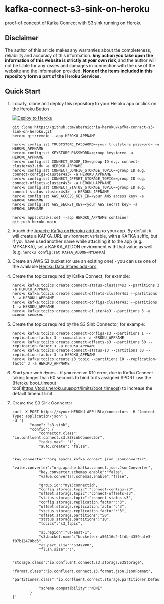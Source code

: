 # kafka-connect-s3-sink-on-heroku
proof-of-concept of Kafka Connect with S3 sink running on Heroku

## Disclaimer
The author of this article makes any warranties about the completeness, reliability and accuracy of this information. **Any action you take upon the information of this website is strictly at your own risk**, and the author will not be liable for any losses and damages in connection with the use of the website and the information provided. **None of the items included in this repository form a part of the Heroku Services.**

## Quick Start

1. Locally, clone and deploy this repository to your Heroku app or click on the Heroku Button

    [![Deploy to Heroku](https://www.herokucdn.com/deploy/button.png)](https://heroku.com/deploy)

    ```shell
    git clone https://github.com/abernicchia-heroku/kafka-connect-s3-sink-on-heroku.git
    heroku git:remote --app HEROKU_APPNAME

    heroku config:set TRUSTSTORE_PASSWORD=<your truststore password> -a HEROKU_APPNAME
    heroku config:set KEYSTORE_PASSWORD=<group keystore> -a HEROKU_APPNAME
    heroku config:set CONNECT_GROUP_ID=<group ID e.g. connect-cluster4s3-id> -a HEROKU_APPNAME
    heroku config:set CONNECT_CONFIG_STORAGE_TOPIC=<group ID e.g. connect-configs-cluster4s3> -a HEROKU_APPNAME 
    heroku config:set CONNECT_OFFSET_STORAGE_TOPIC=<group ID e.g. connect-offsets-cluster4s3> -a HEROKU_APPNAME
    heroku config:set CONNECT_STATUS_STORAGE_TOPIC=<group ID e.g. connect-status-cluster4s3> -a HEROKU_APPNAME
    heroku config:set AWS_ACCESS_KEY_ID=<your AWS access key> -a HEROKU_APPNAME
    heroku config:set AWS_SECRET_KEY=<your AWS secret key> -a HEROKU_APPNAME

    heroku apps:stacks:set --app HEROKU_APPNAME container
    git push heroku main
    ```
2. Attach the [Apache Kafka on Heroku add-on](https://elements.heroku.com/addons/heroku-kafka) to your app. By default it will create a KAFKA_URL environment variable, with a KAFKA suffix, but if you have used another name while attaching it to the app (e.g. MYKAFKA), set a KAFKA_ADDON environment with that value as well (e.g. `heroku config:set KAFKA_ADDON=MYKAFKA`)

3. Create an AWS S3 bucket (or use an existing one) - you can use one of the available [Heroku Data Stores add-ons](https://elements.heroku.com/addons#data-stores)

4. Create the topics required by Kafka Connect, for example:
    ```shell
    heroku kafka:topics:create connect-status-cluster4s3 --partitions 3 -a HEROKU_APPNAME
    heroku kafka:topics:create connect-offsets-cluster4s3 --partitions 3 -a HEROKU_APPNAME
    heroku kafka:topics:create connect-configs-cluster4s3 --partitions 1 -a HEROKU_APPNAME
    heroku kafka:topics:create connect-cluster4s3 --partitions 3 -a HEROKU_APPNAME
    ```
5. Create the topics required by the S3 Sink Connector, for example:
    ```shell
    heroku kafka:topics:create connect-configs-s3 --partitions 1 --replication-factor 3 --compaction -a HEROKU_APPNAME
    heroku kafka:topics:create connect-offsets-s3 --partitions 50 --replication-factor 3 -a HEROKU_APPNAME
    heroku kafka:topics:create connect-status-s3 --partitions 10 --replication-factor 3 -a HEROKU_APPNAME
    heroku kafka:topics:create s3_topic --partitions 10 --replication-factor 3 -a HEROKU_APPNAME
    ```

6. Start your web dynos - if you receive R10 error, due to Kafka Connect taking longer than 60 seconds to bind to its assigned $PORT use the [Heroku boot_timeout tool])https://tools.heroku.support/limits/boot_timeout) to increase the default timeout limit

7. Create the S3 Sink Connector
    ```shell
    curl -X POST https://<your HEROKU APP URL>/connectors -H "Content-Type: application/json" \
    -d '{
            "name": "s3-sink",
            "config": {
                "connector.class": "io.confluent.connect.s3.S3SinkConnector",
                "tasks.max": "1",
                "auto.create": "false",

                "key.converter":"org.apache.kafka.connect.json.JsonConverter",
                "value.converter":"org.apache.kafka.connect.json.JsonConverter",
                "key.converter.schemas.enable":"false",
                "value.converter.schemas.enable":"false",

                "group.id":"mys3connectid",
                "config.storage.topic":"connect-configs-s3",
                "offset.storage.topic":"connect-offsets-s3",
                "status.storage.topic":"connect-status-s3",
                "config.storage.replication.factor":"3",
                "offset.storage.replication.factor":"3",
                "status.storage.replication.factor":"3",
                "offset.storage.partitions":"50",
                "status.storage.partitions":"10",
                "topics":"s3_topic",

                "s3.region":"us-east-1",
                "s3.bucket.name":"bucketeer-a56116d9-1fdb-4359-afe5-f07b12470bd5",
                "s3.part.size":"5242880",
                "flush.size":"3",

                "storage.class":"io.confluent.connect.s3.storage.S3Storage",
                "format.class":"io.confluent.connect.s3.format.json.JsonFormat",
                "partitioner.class":"io.confluent.connect.storage.partitioner.DefaultPartitioner",

                "schema.compatibility":"NONE"
            }
    }'
    ```

